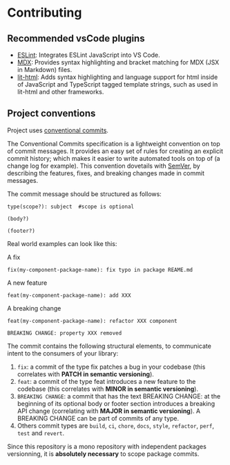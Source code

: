 # Contributing

## Recommended vsCode plugins

- [ESLint](https://marketplace.visualstudio.com/items?itemName=dbaeumer.vscode-eslint): Integrates ESLint JavaScript into VS Code.
- [MDX](https://marketplace.visualstudio.com/items?itemName=silvenon.mdx): Provides syntax highlighting and bracket matching for MDX (JSX in Markdown) files.
- [lit-html](https://marketplace.visualstudio.com/items?itemName=bierner.lit-html): Adds syntax highlighting and language support for html inside of JavaScript and TypeScript tagged template strings, such as used in lit-html and other frameworks.

## Project conventions

Project uses [conventional commits](https://www.conventionalcommits.org/).

The Conventional Commits specification is a lightweight convention on top of commit messages. It provides an easy set of rules for creating an explicit commit history; which makes it easier to write automated tools on top of (a change log for example). This convention dovetails with [SemVer](http://semver.org/), by describing the features, fixes, and breaking changes made in commit messages.

The commit message should be structured as follows:

```commit
type(scope?): subject  #scope is optional

(body?)

(footer?)
```

Real world examples can look like this:

A fix

```commit
fix(my-component-package-name): fix typo in package REAME.md
```

A new feature

```commit
feat(my-component-package-name): add XXX
```

A breaking change

```commit
feat(my-component-package-name): refactor XXX component

BREAKING CHANGE: property XXX removed
```

The commit contains the following structural elements, to communicate intent to the consumers of your library:

1. `fix`: a commit of the type fix patches a bug in your codebase (this correlates with **PATCH in semantic versioning**).
2. `feat`: a commit of the type feat introduces a new feature to the codebase (this correlates with **MINOR in semantic versioning**).
3. `BREAKING CHANGE`: a commit that has the text BREAKING CHANGE: at the beginning of its optional body or footer section introduces a breaking API change (correlating with **MAJOR in semantic versioning**). A BREAKING CHANGE can be part of commits of any type.
4. Others commit types are `build`, `ci`, `chore`, `docs`, `style`, `refactor`, `perf`, `test` and `revert`.

Since this repository is a mono repository with independent packages versionning, it is **absolutely necessary** to scope package commits.
